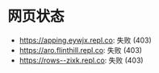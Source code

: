 # 网页状态
- https://apping.eywjx.repl.co: 失败 (403)
- https://aro.flinthill.repl.co: 失败 (403)
- https://rows--zixk.repl.co: 失败 (403)
